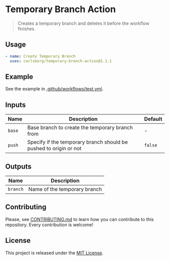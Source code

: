 # Temporary Branch Action

> Creates a temporary branch and deletes it before the workflow finishes.

## Usage

```yaml
- name: Create Temporary Branch
  uses: carlsberg/temporary-branch-action@1.1.1
```

## Example

See the example in [.github/workflows/test.yml](.github/workflows/test.yml).

## Inputs

| Name   | Description                                                       | Default |
| ------ | ----------------------------------------------------------------- | ------- |
| `base` | Base branch to create the temporary branch from                   | -       |
| `push` | Specify if the temporary branch should be pushed to origin or not | `false` |

## Outputs

| Name     | Description                  |
| -------- | ---------------------------- |
| `branch` | Name of the temporary branch |

## Contributing

Please, see [CONTRIBUTING.md](CONTRIBUTING.md) to learn how you can contribute
to this repository. Every contribution is welcome!

## License

This project is released under the [MIT License](LICENSE).
